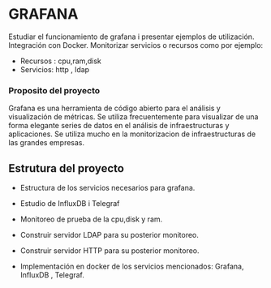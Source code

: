 # GRAFANA

Estudiar el funcionamiento de grafana i presentar ejemplos de utilización. Integración con Docker. Monitorizar servicios o recursos como por ejemplo:

* Recursos : cpu,ram,disk
* Servicios: http , ldap

### Proposito del proyecto

Grafana es una herramienta de código abierto para el análisis y visualización de métricas. 
Se utiliza frecuentemente para visualizar de una forma elegante series de datos en el análisis de infraestructuras y aplicaciones.
Se utiliza mucho en la monitorizacion de infraestructuras de las grandes empresas.

## Estrutura del proyecto

- Estructura de los servicios necesarios para grafana.

- Estudio de InfluxDB i Telegraf

- Monitoreo de prueba de la cpu,disk y ram.

- Construir servidor LDAP para su posterior monitoreo.

- Construir servidor HTTP para su posterior monitoreo.

- Implementación en docker de los servicios mencionados: Grafana, InfluxDB , Telegraf.

